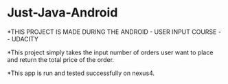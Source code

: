 # Just-Java-Android

*THIS PROJECT IS MADE DURING THE ANDROID - USER INPUT COURSE -- UDACITY

*This project simply takes the input number of orders user want to place and return the total price of the order.

*This app is run and tested successfully on nexus4.
